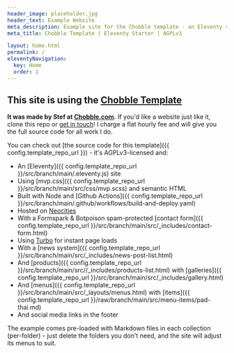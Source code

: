 ```yaml
---
header_image: placeholder.jpg
header_text: Example Website
meta_description: Example site for the Chobble template - an Eleventy site, built on Nix and hosted on Neocities
meta_title: Chobble Template | Eleventy Starter | AGPLv3

layout: home.html
permalink: /
eleventyNavigation:
  key: Home
  order: 1
---
```


## This site is using the [Chobble Template](https://chobble.com/services/chobble-template/)

**It was made by Stef at [Chobble.com](https://chobble.com).** If you'd like a website just like it, clone this repo or [get in touch](/contact/)! I charge a flat hourly fee and will give you the full source code for all work I do.

You can check out [the source code for this template]({{ config.template_repo_url }}) - it's AGPLv3-licensed and:

- An [Eleventy]({{ config.template_repo_url }}/src/branch/main/.eleventy.js) site
- Using [mvp.css]({{ config.template_repo_url }}/src/branch/main/src/css/mvp.scss) and semantic HTML
- Built with Node and [Github Actions]({{ config.template_repo_url }}/src/branch/main/.github/workflows/build-and-deploy.yaml)
- Hosted on [Neocities](https://neocities.org/site/chobble-example)
- With a Formspark & Botpoison spam-protected [contact form]({{ config.template_repo_url }}/src/branch/main/src/\_includes/contact-form.html)
- Using [Turbo](https://turbo.hotwired.dev/) for instant page loads
- With a [news system]({{ config.template_repo_url }}/src/branch/main/src/\_includes/news-post-list.html)
- And [products]({{ config.template_repo_url }}/src/branch/main/src//\_includes/products-list.html) with [galleries]({{ config.template_repo_url }}/src/branch/main/src/\_includes/gallery.html)
- And [menus]({{ config.template_repo_url }}/src/branch/main/src/\_layouts/menus.html) with [items]({{ config.template_repo_url }}/raw/branch/main/src/menu-items/pad-thai.md)
- And social media links in the footer

The example comes pre-loaded with Markdown files in each collection (per-folder) - just delete the folders you don't need, and the site will adjust its menus to suit.
